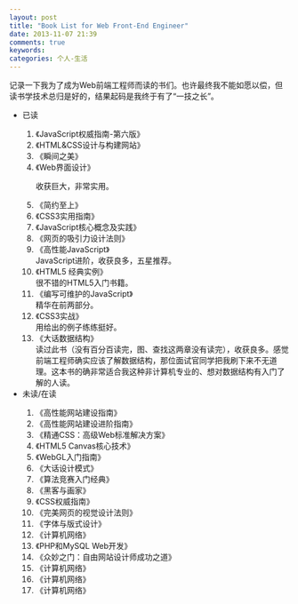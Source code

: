 ```yaml
---
layout: post
title: "Book List for Web Front-End Engineer"
date: 2013-11-07 21:39
comments: true
keywords: 
categories: 个人-生活
---
```

记录一下我为了成为Web前端工程师而读的书们。也许最终我不能如愿以偿，但读书学技术总归是好的，结果起码是我终于有了“一技之长”。

<ul>
	<li>已读</li>
		<ol>
			<li>《JavaScript权威指南-第六版》</li>
			<li>《HTML&amp;CSS设计与构建网站》</li>
			<li>《瞬间之美》</li>
			<li>《Web界面设计》</li>
			<p>收获巨大，非常实用。</p>
			<li>《简约至上》</li>
			<li>《CSS3实用指南》</li>
			<li>《JavaScript核心概念及实践》</li>
			<li>《网页的吸引力设计法则》</li>
			<li>《高性能JavaScript》</li>
				<div>JavaScript进阶，收获良多，五星推荐。</div>
			<li>《HTML5 经典实例》</li>
				<div>很不错的HTML5入门书籍。</div>
			<li>《编写可维护的JavaScript》</li>
				<div>精华在前两部分。</div>
			<li>《CSS3实战》</li>
				<div>用给出的例子练练挺好。</div>
			<li>《大话数据结构》</li>
				<div>读过此书（没有百分百读完，图、查找这两章没有读完），收获良多。感觉前端工程师确实应该了解数据结构，那位面试官同学把我刷下来不无道理。这本书的确非常适合我这种非计算机专业的、想对数据结构有入门了解的人读。</div>
		</ol>
<!-- more --> 
	<li>未读/在读</li>
	<ol>
		<li>《高性能网站建设指南》</li>
		<li>《高性能网站建设进阶指南》</li>
		<li>《精通CSS：高级Web标准解决方案》</li>
		<li>《HTML5 Canvas核心技术》</li>
		<li>《WebGL入门指南》</li>
		<li>《大话设计模式》</li>
		<li>《算法竞赛入门经典》</li>
		<li>《黑客与画家》</li>
		<li>《CSS权威指南》</li>
		<li>《完美网页的视觉设计法则》</li>
		<li>《字体与版式设计》</li>
		<li>《计算机网络》</li>
		<li>《PHP和MySQL Web开发》</li>
		<li>《众妙之门：自由网站设计师成功之道》</li>
		<li>《计算机网络》</li>
		<li>《计算机网络》</li>
		<li>《计算机网络》</li>
	</ol>
</ul>
